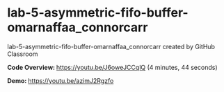 # lab-5-asymmetric-fifo-buffer-omarnaffaa_connorcarr
lab-5-asymmetric-fifo-buffer-omarnaffaa_connorcarr created by GitHub Classroom

<b> Code Overview: </b> https://youtu.be/J6oweJCCqlQ (4 minutes, 44 seconds)

<b> Demo: </b> https://youtu.be/azimJ2Rgzfo
